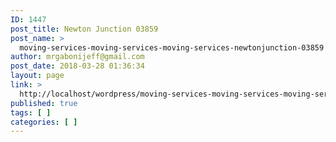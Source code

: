 ```yaml
---
ID: 1447
post_title: Newton Junction 03859
post_name: >
  moving-services-moving-services-moving-services-newtonjunction-03859
author: mrgabonijeff@gmail.com
post_date: 2018-03-28 01:36:34
layout: page
link: >
  http://localhost/wordpress/moving-services-moving-services-moving-services-newtonjunction-03859/
published: true
tags: [ ]
categories: [ ]
---
```

